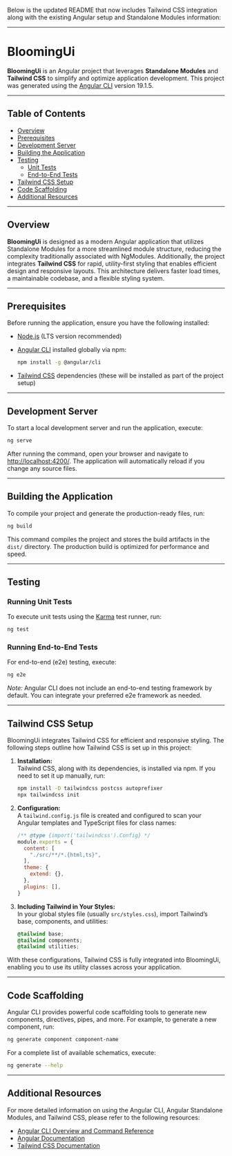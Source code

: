Below is the updated README that now includes Tailwind CSS integration along with the existing Angular setup and Standalone Modules information:

---

# BloomingUi

**BloomingUi** is an Angular project that leverages **Standalone Modules** and **Tailwind CSS** to simplify and optimize application development. This project was generated using the [Angular CLI](https://github.com/angular/angular-cli) version 19.1.5.

---

## Table of Contents

- [Overview](#overview)
- [Prerequisites](#prerequisites)
- [Development Server](#development-server)
- [Building the Application](#building-the-application)
- [Testing](#testing)
  - [Unit Tests](#running-unit-tests)
  - [End-to-End Tests](#running-end-to-end-tests)
- [Tailwind CSS Setup](#tailwind-css-setup)
- [Code Scaffolding](#code-scaffolding)
- [Additional Resources](#additional-resources)

---

## Overview

**BloomingUi** is designed as a modern Angular application that utilizes Standalone Modules for a more streamlined module structure, reducing the complexity traditionally associated with NgModules. Additionally, the project integrates **Tailwind CSS** for rapid, utility-first styling that enables efficient design and responsive layouts. This architecture delivers faster load times, a maintainable codebase, and a flexible styling system.

---

## Prerequisites

Before running the application, ensure you have the following installed:

- [Node.js](https://nodejs.org/) (LTS version recommended)
- [Angular CLI](https://angular.dev/cli) installed globally via npm:

  ```bash
  npm install -g @angular/cli
  ```

- [Tailwind CSS](https://tailwindcss.com/) dependencies (these will be installed as part of the project setup)

---

## Development Server

To start a local development server and run the application, execute:

```bash
ng serve
```

After running the command, open your browser and navigate to [http://localhost:4200/](http://localhost:4200/). The application will automatically reload if you change any source files.

---

## Building the Application

To compile your project and generate the production-ready files, run:

```bash
ng build
```

This command compiles the project and stores the build artifacts in the `dist/` directory. The production build is optimized for performance and speed.

---

## Testing

### Running Unit Tests

To execute unit tests using the [Karma](https://karma-runner.github.io) test runner, run:

```bash
ng test
```

### Running End-to-End Tests

For end-to-end (e2e) testing, execute:

```bash
ng e2e
```

*Note:* Angular CLI does not include an end-to-end testing framework by default. You can integrate your preferred e2e framework as needed.

---

## Tailwind CSS Setup

BloomingUi integrates Tailwind CSS for efficient and responsive styling. The following steps outline how Tailwind CSS is set up in this project:

1. **Installation:**  
   Tailwind CSS, along with its dependencies, is installed via npm. If you need to set it up manually, run:

   ```bash
   npm install -D tailwindcss postcss autoprefixer
   npx tailwindcss init
   ```

2. **Configuration:**  
   A `tailwind.config.js` file is created and configured to scan your Angular templates and TypeScript files for class names:

   ```js
   /** @type {import('tailwindcss').Config} */
   module.exports = {
     content: [
       "./src/**/*.{html,ts}",
     ],
     theme: {
       extend: {},
     },
     plugins: [],
   }
   ```

3. **Including Tailwind in Your Styles:**  
   In your global styles file (usually `src/styles.css`), import Tailwind’s base, components, and utilities:

   ```css
   @tailwind base;
   @tailwind components;
   @tailwind utilities;
   ```

With these configurations, Tailwind CSS is fully integrated into BloomingUi, enabling you to use its utility classes across your application.

---

## Code Scaffolding

Angular CLI provides powerful code scaffolding tools to generate new components, directives, pipes, and more. For example, to generate a new component, run:

```bash
ng generate component component-name
```

For a complete list of available schematics, execute:

```bash
ng generate --help
```

---

## Additional Resources

For more detailed information on using the Angular CLI, Angular Standalone Modules, and Tailwind CSS, please refer to the following resources:

- [Angular CLI Overview and Command Reference](https://angular.dev/tools/cli)
- [Angular Documentation](https://angular.io/docs)
- [Tailwind CSS Documentation](https://tailwindcss.com/docs)


